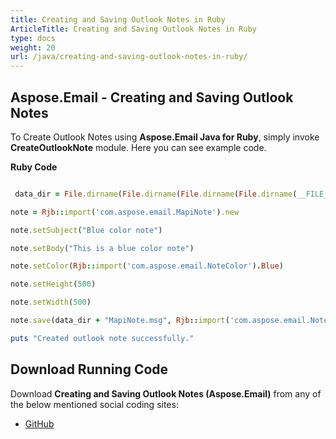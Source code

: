 ```yaml
---
title: Creating and Saving Outlook Notes in Ruby
ArticleTitle: Creating and Saving Outlook Notes in Ruby
type: docs
weight: 20
url: /java/creating-and-saving-outlook-notes-in-ruby/
---
```


## **Aspose.Email - Creating and Saving Outlook Notes**
To Create Outlook Notes using **Aspose.Email Java for Ruby**, simply invoke **CreateOutlookNote** module. Here you can see example code.

**Ruby Code**

``` ruby

 data_dir = File.dirname(File.dirname(File.dirname(File.dirname(__FILE__)))) + '/data/'

note = Rjb::import('com.aspose.email.MapiNote').new

note.setSubject("Blue color note")

note.setBody("This is a blue color note")

note.setColor(Rjb::import('com.aspose.email.NoteColor').Blue)

note.setHeight(500)

note.setWidth(500)

note.save(data_dir + "MapiNote.msg", Rjb::import('com.aspose.email.NoteSaveFormat').Msg)

puts "Created outlook note successfully."

```
## **Download Running Code**
Download **Creating and Saving Outlook Notes (Aspose.Email)** from any of the below mentioned social coding sites:

- [GitHub](https://github.com/aspose-email/Aspose.Email-for-Java/blob/master/Plugins/Aspose_Email_Java_for_Ruby/lib/asposeemailjava/Outlook/createoutlooknote.rb)
